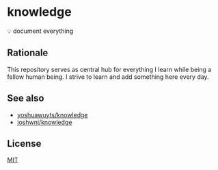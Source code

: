 # knowledge
:bulb: document everything

## Rationale
This repository serves as central hub for everything I learn while being a fellow human being.
I strive to learn and add something here every day.

## See also
*  [yoshuawuyts/knowledge](https://github.com/yoshuawuyts/knowledge)
*  [joshwnj/knowledge](https://github.com/joshwnj/knowledge)

## License
[MIT](./license.md)
